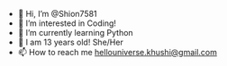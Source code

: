 - 👋 Hi, I’m @Shion7581
- 👀 I’m interested in Coding!
- 🌱 I’m currently learning Python
- 🎉 I am 13 years old! She/Her
- 📫 How to reach me hellouniverse.khushi@gmail.com

<!---
Shion7581/Shion7581 is a ✨ special ✨ repository because its `README.md` (this file) appears on your GitHub profile.
You can click the Preview link to take a look at your changes.
--->
